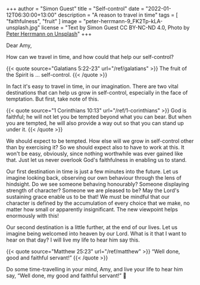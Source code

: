 +++
author = "Simon Guest"
title = "Self-control"
date = "2022-01-12T06:30:00+13:00"
description = "A reason to travel in time"
tags = [ "faithfulness", "fruit" ]
image = "peter-herrmann-9_FK2Tp-kLA-unsplash.jpg"
license = "Text by Simon Guest CC BY-NC-ND 4.0, Photo by [Peter Herrmann on Unsplash](https://unsplash.com/photos/9_FK2Tp-kLA)"
+++

Dear Amy,

How can we travel in time, and how could that help our self-control?

{{< quote source="Galatians 5:22-23" url="/ref/galatians" >}}
The fruit of the Spirit is ... self-control.
{{< /quote >}}

In fact it's easy to travel in time, in our imagination. There are two vital destinations that can help us grow in self-control, especially in the face of temptation. But first, take note of this.

{{< quote source="1 Corinthians 10:13" url="/ref/1-corinthians" >}}
God is faithful; he will not let you be tempted beyond what you can bear. But when you are tempted, he will also provide a way out so that you can stand up under it.
{{< /quote >}}

We should expect to be tempted. How else will we grow in self-control other than by exercising it? So we should expect also to have to work at this. It won't be easy, obviously, since nothing worthwhile was ever gained like that. Just let us never overlook God's faithfulness in enabling us to stand.

Our first destination in time is just a few minutes into the future. Let us imagine looking back, observing our own behaviour through the lens of hindsight. Do we see someone behaving honourably? Someone displaying strength of character? Someone we are pleased to be? May the Lord's sustaining grace enable us to be that! We must be mindful that our character is defined by the accumulation of every choice that we make, no matter how small or apparently insignificant. The new viewpoint helps enormously with this!

Our second destination is a little further, at the end of our lives. Let us imagine being welcomed into heaven by our Lord. What is it that I want to hear on that day? I will live my life to hear him say this.

{{< quote source="Matthew 25:23" url="/ref/matthew" >}}
“Well done, good and faithful servant!”
{{< /quote >}}

Do some time-travelling in your mind, Amy, and live your life to hear him say, “Well done, my good and faithful servant!” 🙏
